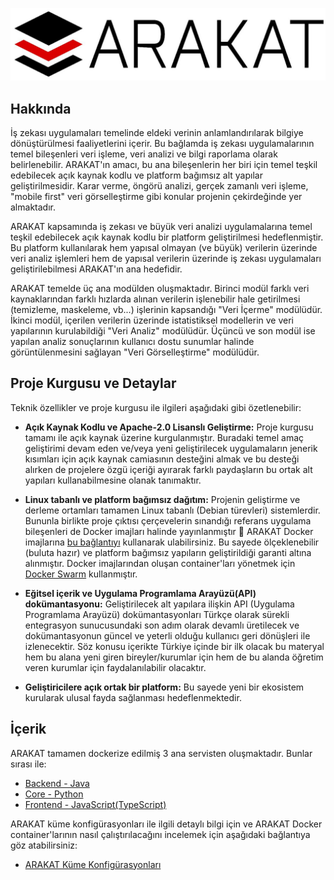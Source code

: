![ARAKAT](/docs/img/arakat.jpg)

## Hakkında
İş zekası uygulamaları temelinde eldeki verinin anlamlandırılarak bilgiye dönüştürülmesi faaliyetlerini içerir. Bu bağlamda iş zekası uygulamalarının temel bileşenleri veri işleme, veri analizi ve bilgi raporlama olarak belirlenebilir. ARAKAT'ın amacı, bu ana bileşenlerin her biri için temel teşkil edebilecek açık kaynak kodlu ve platform bağımsız alt yapılar geliştirilmesidir. Karar verme, öngörü analizi, gerçek zamanlı veri işleme, "mobile first" veri görselleştirme gibi konular projenin çekirdeğinde yer almaktadır.

ARAKAT kapsamında iş zekası ve büyük veri analizi uygulamalarına temel teşkil edebilecek açık kaynak kodlu bir platform geliştirilmesi hedeflenmiştir. Bu platform kullanılarak hem yapısal olmayan (ve büyük) verilerin üzerinde veri analiz işlemleri hem de yapısal verilerin üzerinde iş zekası uygulamaları geliştirilebilmesi ARAKAT'ın ana hedefidir. 

ARAKAT temelde üç ana modülden oluşmaktadır. Birinci modül farklı veri kaynaklarından farklı hızlarda alınan verilerin işlenebilir hale getirilmesi (temizleme, maskeleme, vb...) işlerinin kapsandığı "Veri İçerme" modülüdür. İkinci modül, içerilen verilerin üzerinde istatistiksel modellerin ve veri yapılarının kurulabildiği "Veri Analiz" modülüdür. Üçüncü ve son modül ise yapılan analiz sonuçlarının kullanıcı dostu sunumlar halinde görüntülenmesini sağlayan "Veri Görselleştirme" modülüdür.

## Proje Kurgusu ve Detaylar
Teknik özellikler ve proje kurgusu ile ilgileri aşağıdaki gibi özetlenebilir:

- **Açık Kaynak Kodlu ve Apache-2.0 Lisanslı Geliştirme:** Proje kurgusu tamamı ile açık kaynak üzerine kurgulanmıştır. Buradaki temel amaç geliştirimi devam eden ve/veya yeni geliştirilecek uygulamaların jenerik kısımları için açık kaynak camiasının desteğini almak ve bu desteği alırken de projelere özgü içeriği ayırarak farklı paydaşların bu ortak alt yapıları kullanabilmesine olanak tanımaktır.

- **Linux tabanlı ve platform bağımsız dağıtım:** Projenin geliştirme ve derleme ortamları tamamen Linux tabanlı (Debian türevleri) sistemlerdir. Bununla birlikte proje çıktısı çerçevelerin sınandığı referans uygulama bileşenleri de Docker imajları halinde yayınlanmıştır :whale: ARAKAT Docker imajlarına [bu bağlantıyı](https://hub.docker.com/r/arakat/) kullanarak ulabilirsiniz. Bu sayede ölçeklenebilir (buluta hazır) ve platform bağımsız yapıların geliştirildiği garanti altına alınmıştır. Docker imajlarından oluşan container'ları yönetmek için [Docker Swarm](https://docs.docker.com/engine/swarm/) kullanmıştır.

- **Eğitsel içerik ve Uygulama Programlama Arayüzü(API) dokümantasyonu:** Geliştirilecek alt yapılara ilişkin API (Uygulama Programlama Arayüzü) dokümantasyonları Türkçe olarak sürekli entegrasyon sunucusundaki son adım olarak devamlı üretilecek ve dokümantasyonun güncel ve yeterli olduğu kullanıcı geri dönüşleri ile izlenecektir. Söz konusu içerikte Türkiye içinde bir ilk olacak bu materyal hem bu alana yeni giren bireyler/kurumlar için hem de bu alanda öğretim veren kurumlar için faydalanılabilir olacaktır.

- **Geliştiricilere açık ortak bir platform:** Bu sayede yeni bir ekosistem kurularak ulusal fayda sağlanması hedeflenmektedir.

## İçerik

ARAKAT tamamen dockerize edilmiş 3 ana servisten oluşmaktadır. Bunlar sırası ile:

* [Backend - Java](/docs/arakat-backend/README.md)
* [Core - Python](/docs/arakat-core/tr/README.md)
* [Frontend - JavaScript(TypeScript)](/docs/arakat-frontend/README.md)

ARAKAT küme konfigürasyonları ile ilgili detaylı bilgi için ve ARAKAT Docker container'larının nasıl çalıştırılacağını incelemek için aşağıdaki bağlantıya göz atabilirsiniz:
* [ARAKAT Küme Konfigürasyonları](/docs/arakat-cluster-config/README.md)